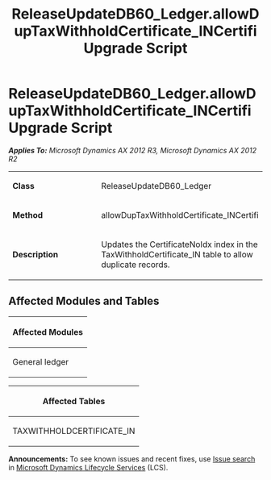 ﻿---
title: ReleaseUpdateDB60_Ledger.allowDupTaxWithholdCertificate_INCertifi Upgrade Script
TOCTitle: ReleaseUpdateDB60_Ledger.allowDupTaxWithholdCertificate_INCertifi Upgrade Script
ms:assetid: e8f9d5bc-0c59-0153-44ba-0b6af3847bb1
ms:mtpsurl: https://msdn.microsoft.com/en-us/library/JJ719855(v=AX.60)
ms:contentKeyID: 49711927
ms.date: 05/18/2015
mtps_version: v=AX.60
---

# ReleaseUpdateDB60\_Ledger.allowDupTaxWithholdCertificate\_INCertifi Upgrade Script 


_**Applies To:** Microsoft Dynamics AX 2012 R3, Microsoft Dynamics AX 2012 R2_

<table>
<colgroup>
<col style="width: 50%" />
<col style="width: 50%" />
</colgroup>
<tbody>
<tr class="odd">
<td><p><strong>Class</strong></p></td>
<td><p>ReleaseUpdateDB60_Ledger</p></td>
</tr>
<tr class="even">
<td><p><strong>Method</strong></p></td>
<td><p>allowDupTaxWithholdCertificate_INCertifi</p></td>
</tr>
<tr class="odd">
<td><p><strong>Description</strong></p></td>
<td><p>Updates the CertificateNoIdx index in the TaxWithholdCertificate_IN table to allow duplicate records.</p></td>
</tr>
</tbody>
</table>


## Affected Modules and Tables

<table>
<colgroup>
<col style="width: 100%" />
</colgroup>
<thead>
<tr class="header">
<th><p>Affected Modules</p></th>
</tr>
</thead>
<tbody>
<tr class="odd">
<td><p>General ledger</p></td>
</tr>
</tbody>
</table>


<table>
<colgroup>
<col style="width: 100%" />
</colgroup>
<thead>
<tr class="header">
<th><p>Affected Tables</p></th>
</tr>
</thead>
<tbody>
<tr class="odd">
<td><p>TAXWITHHOLDCERTIFICATE_IN</p></td>
</tr>
</tbody>
</table>

  
**Announcements:** To see known issues and recent fixes, use [Issue search](http://go.microsoft.com/fwlink/?linkid=389258) in [Microsoft Dynamics Lifecycle Services](http://go.microsoft.com/fwlink/?linkid=306505) (LCS).

